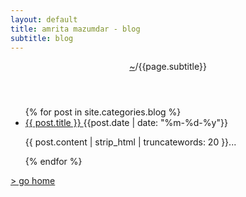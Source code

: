 ```yaml
---
layout: default
title: amrita mazumdar - blog
subtitle: blog
---
```

<header>
	<div id="titlediv">
<span class="title"><a href="{{ site.baseurl }}">~</a></span><span class="subtitle">/{{page.subtitle}}</span>
</div>
</header>
<ul class="posts nobullet">
{% for post in site.categories.blog %} 
<li class="postitem" data-section="{{ post.title }}">
	<a class="alist" href="{{ site.url }}{{ post.url }}">
		{{ post.title }}
	</a> 
		{{post.date | date: "%m-%d-%y"}}
	<br />
<span class="desc">
<p>{{ post.content | strip_html | truncatewords: 20  }}...</p>
</span>
</li>
{% endfor %} 
</ul>
<span class="footer"><a href="{{ site.baseurl }}">> go home</a></span>